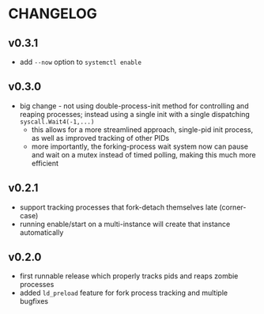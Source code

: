 # CHANGELOG

## v0.3.1
* add `--now` option to `systemctl enable`

## v0.3.0
* big change - not using double-process-init method for controlling and reaping processes; instead using a single init with a single dispatching `syscall.Wait4(-1,...)`
  * this allows for a more streamlined approach, single-pid init process, as well as improved tracking of other PIDs
  * more importantly, the forking-process wait system now can pause and wait on a mutex instead of timed polling, making this much more efficient

## v0.2.1
* support tracking processes that fork-detach themselves late (corner-case)
* running enable/start on a multi-instance will create that instance automatically

## v0.2.0
* first runnable release which properly tracks pids and reaps zombie processes
* added `ld_preload` feature for fork process tracking and multiple bugfixes
